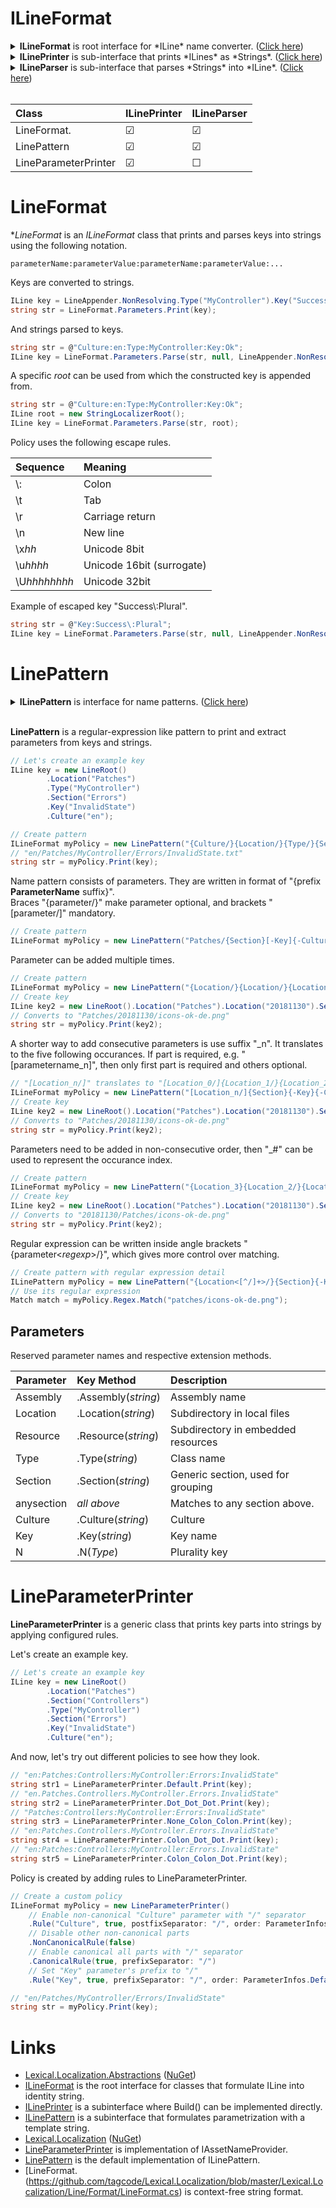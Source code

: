 # ILineFormat
<details>
  <summary><b>ILineFormat</b> is root interface for *ILine* name converter. (<u>Click here</u>)</summary>

```csharp
/// <summary>
/// Line format makes conversions between <see cref="ILine"/> and <see cref="String"/>.
/// 
/// Class that implements to this interface should implement one or both of the following interfaces:
/// <list type="bullet">
///     <item><see cref="ILineFormatPrinter"/></item>
///     <item><see cref="ILinePattern"/></item>
/// </list>
/// 
/// The decision on what types are instantiated is a configuration decision of the implementing class.
/// </summary>
public interface ILineFormat
{
}
```
</details>

<details>
  <summary><b>ILinePrinter</b> is sub-interface that prints *ILines* as *Strings*. (<u>Click here</u>)</summary>

```csharp
/// <summary>
/// Converts <see cref="ILine"/> to string.
/// </summary>
public interface ILineFormatPrinter : ILineFormat
{
    /// <summary>
    /// Print <paramref name="line"/> as <see cref="String"/>.
    /// 
    /// The decision on what types are instantiated is a configuration decision of the implementing class.
    /// </summary>
    /// <param name="line"></param>
    /// <returns>full name string</returns>
    string Print(ILine line);
}
```
</details>

<details>
  <summary><b>ILineParser</b> is sub-interface that parses *Strings* into *ILine*. (<u>Click here</u>)</summary>

```csharp
/// <summary>
/// Parses string into <see cref="ILine"/>.
/// </summary>
public interface ILineFormatParser : ILineFormat
{
    /// <summary>
    /// Parse string into <see cref="ILine"/>.
    /// 
    /// The decision on what types are instantiated is a configuration decision of the implementing class.
    /// </summary>
    /// <param name="str">key as string</param>
    /// <returns>Arguments that can be used for constructing or appending to a line</returns>
    /// <exception cref="LineException">If parse failed</exception>
    IEnumerable<ILineArguments> ParseArgs(string str);

    /// <summary>
    /// Parse string into key.
    /// </summary>
    /// <param name="str"></param>
    /// <param name="args">Arguments that can be used for constructing or appending to a line</param>
    /// <returns>true if parse was successful</returns>
    bool TryParseArgs(string str, out IEnumerable<ILineArguments> args);
}

/// <summary>
/// Alternative parser interface where parts are appended right into previous line.
/// </summary>
public interface ILineFormatAppendParser : ILineFormat
{
    /// <summary>
    /// Parse string into <see cref="ILine"/>.
    /// 
    /// The decision on what types are instantiated is a configuration decision of the implementing class.
    /// </summary>
    /// <param name="str">key as string</param>
    /// <param name="prevPart">(optional) previous part to append to</param>
    /// <param name="appender">(optional) line appender to append with. If null, uses appender from <paramref name="prevPart"/>. If null, uses default appender.</param>
    /// <returns>key result or null if contained no content</returns>
    /// <exception cref="FormatException">If parse failed</exception>
    ILine Parse(string str, ILine prevPart = default, ILineFactory appender = default);

    /// <summary>
    /// Parse string into key.
    /// </summary>
    /// <param name="str"></param>
    /// <param name="key">key result or null if contained no content</param>
    /// <param name="prevPart">(optional) previous part to append to</param>
    /// <param name="appender">(optional) line appender to append with. If null, uses appender from <paramref name="prevPart"/>. If null, uses default appender.</param>
    /// <returns>true if parse was successful</returns>
    bool TryParse(string str, out ILine key, ILine prevPart = default, ILineFactory appender = default);
}

/// <summary>
/// Line format that has assignable appender.
/// </summary>
public interface ILineFormatFactory : ILineFormat
{
    /// <summary>
    /// Associated appender.
    /// </summary>
    ILineFactory LineFactory { get; set; }
}
```
</details>

<br />

| Class | ILinePrinter | ILineParser |
|:-------|:-------|:--------|
| LineFormat.| &#9745; | &#9745; |
| LinePattern | &#9745;  | &#9745; |
| LineParameterPrinter | &#9745; | &#9744; |

# LineFormat
**LineFormat* is an *ILineFormat* class that prints and parses keys into strings using the following notation.
```none
parameterName:parameterValue:parameterName:parameterValue:...
```

Keys are converted to strings.

```csharp
ILine key = LineAppender.NonResolving.Type("MyController").Key("Success").Culture("en");
string str = LineFormat.Parameters.Print(key);
```

And strings parsed to keys.

```csharp
string str = @"Culture:en:Type:MyController:Key:Ok";
ILine key = LineFormat.Parameters.Parse(str, null, LineAppender.NonResolving);
```

A specific *root* can be used from which the constructed key is appended from.

```csharp
string str = @"Culture:en:Type:MyController:Key:Ok";
ILine root = new StringLocalizerRoot();
ILine key = LineFormat.Parameters.Parse(str, root);
```

Policy uses the following escape rules.

| Sequence | Meaning |
|:---------|:--------|
| \\: | Colon |
| \\t | Tab |
| \\r | Carriage return |
| \\n | New line |
| \\x<i>hh</i> | Unicode 8bit |
| \\u<i>hhhh</i> | Unicode 16bit (surrogate) |
| \\U<i>hhhhhhhh</i> | Unicode 32bit |

Example of escaped key "Success\\:Plural".

```csharp
string str = @"Key:Success\:Plural";
ILine key = LineFormat.Parameters.Parse(str, null, LineAppender.NonResolving);
```

# LinePattern
<details>
  <summary><b>ILinePattern</b> is interface for name patterns. (<u>Click here</u>)</summary>

```csharp
/// <summary>
/// A name pattern, akin to regular expression, that can be matched against filenames and <see cref="ILine"/> instances.
/// Is a sequence of parameter and text parts.
/// 
/// Parameter parts:
///  {Culture}           - Matches to key.Culture("en")
///  {Assembly}          - Matches to key.Assembly(asm).
///  {Resource}          - Matches to key.Resource("xx").
///  {Type}              - Matches to key.Type(type)
///  {Section}           - Matches to key.Section("xx")
///  {Location}          - Matches to key.Location("xx") and a physical folder, separator is '/'.
///  {anysection}        - Matches to assembly, type and section.
///  {Key}               - Matches to key key.Key("x")
/// 
/// Before and after the part pre- and postfix separator characters can be added:
///  {/Culture.}
///  
/// Parts can be optional in curly braces {} and required in brackets [].
///  [Culture]
/// 
/// Part can be added multiple times
///  "{Location/}{Location/}{Location/}{Key}"  - Matches to, from 0 to 3 occurances of Location(), e.g. key.Location("dir").Location("dir1");
/// 
/// If parts need to be matched out of order, then occurance index can be used "_number".
///  "{Location_2/}{Location_1/}{Location_0/}{Key}"  - Matches to, from 0 to 3 occurances of Location, e.g. key.Location("dir").Location("dir1");
/// 
/// Suffix "_n" translates to five conscutive parts.
///  "[Location_n/]location.ini" translates to "[Location_0/]{Location_1/}{Location_2/}{Location_3/}{Location_4/}"
///  "[Location/]{Location_n/}location.ini" translates to "[Location_0/]{Location_1/}{Location_2/}{Location_3/}{Location_4/}{Location_5/}"
///  
/// Regular expressions can be written between &lt; and &gt; characters to specify match criteria. \ escapes \, *, +, ?, |, {, [, (,), &lt;, &gt; ^, $,., #, and white space.
///  "{Section&lt;[^:]*&gt;.}"
/// 
/// Regular expressions can be used for greedy match when matching against filenames and embedded resources.
///  "{Assembly.}{Resource&lt;.*&gt;.}{Type.}{Section.}{Key}"
/// 
/// Examples:
///   "[Assembly.]Resources.localization{-Culture}.json"
///   "[Assembly.]Resources.{Type.}localization[-Culture].json"
///   "Assets/{Type/}localization{-Culture}.ini"
///   "Assets/{Assembly/}{Type/}{Section.}localization{-Culture}.ini"
///   "{Culture.}{Type.}{Section_0.}{Section_1.}{Section_2.}[Section_n]{.Key_0}{.Key_1}{.Key_n}"
/// 
/// </summary>
public interface ILinePattern : ILineFormat
{
    /// <summary>
    /// Pattern in string format
    /// </summary>
    string Pattern { get; }

    /// <summary>
    /// All parts of the pattern
    /// </summary>
    ILinePatternPart[] AllParts { get; }

    /// <summary>
    /// All parts that capture a part of string.
    /// </summary>
    ILinePatternPart[] CaptureParts { get; }
    
    /// <summary>
    /// Maps parts by identifier.
    /// </summary>
    IReadOnlyDictionary<string, ILinePatternPart> PartMap { get; }

    /// <summary>
    /// List of all parameter names
    /// </summary>
    string[] ParameterNames { get; }

    /// <summary>
    /// Maps parts by parameter identifier.
    /// </summary>
    IReadOnlyDictionary<string, ILinePatternPart[]> ParameterMap { get; }

    /// <summary>
    /// Match parameters from an object.
    /// </summary>
    /// <param name="key"></param>
    /// <returns></returns>
    ILinePatternMatch Match(ILine key);

    /// <summary>
    /// A regular expression pattern that captures same parts from a filename string.
    /// </summary>
    Regex Regex { get; }
}

/// <summary>
/// Part of a pattern.
/// </summary>
public interface ILinePatternPart
{
    /// <summary>
    /// Text that represents this part in pattern.
    /// for "_n" part, the first part has "_n" in PatternText, and the rest have "".
    /// </summary>
    string PatternText { get; }

    /// <summary>
    /// Part identifier, unique in context of Pattern.CaptureParts.
    /// The first occurance is the "ParameterName" as is, and succeeding have underscore and index "ParameterName_#" starting with index '1'.
    /// </summary>
    string Identifier { get; }

    /// <summary>
    /// Separator
    /// </summary>
    string PrefixSeparator { get; }

    /// <summary>
    /// Separator
    /// </summary>
    string PostfixSeparator { get; }

    /// <summary>
    /// Parameter identifier. Does not include occurance index, e.g. "_1".
    /// </summary>
    string ParameterName { get; }

    /// <summary>
    /// If set, then is non-matchable Text part.
    /// </summary>
    string Text { get; }

    /// <summary>
    /// Is part mandatory
    /// </summary>
    bool Required { get; }

    /// <summary>
    /// Index in <see cref="ILinePattern.AllParts"/>.
    /// </summary>
    int Index { get; }

    /// <summary>
    /// Index in <see cref="ILinePattern.CaptureParts"/>.
    /// </summary>
    int CaptureIndex { get; }

    /// <summary>
    /// The order of occurance to capture against.
    /// 
    /// As special case Int32.MaxValue means the last occurance "{.Section}"
    /// 
    /// For example "{.Section_0}" captures first occurance, and the part's OccuranceIndex = 0.
    ///             "{.Section}" captures the last occurance overriding possible ordered occurance if there is only one match.
    /// </summary>
    int OccuranceIndex { get; }

    /// <summary>
    /// Regex pattern for this part.
    /// </summary>
    Regex Regex { get; }

    /// <summary>
    /// Tests if text is match.
    /// </summary>
    /// <param name="text"></param>
    /// <returns></returns>
    bool IsMatch(string text);
}
    
/// <summary>
/// Match result.
/// </summary>
public interface ILinePatternMatch : IReadOnlyDictionary<string, string>
{
    /// <summary>
    /// Associated patern.
    /// </summary>
    ILinePattern Pattern { get; }

    /// <summary>
    /// Resolved part values. Corresponds to <see cref="ILinePattern.CaptureParts"/>.
    /// </summary>
    string[] PartValues { get; }

    /// <summary>
    /// Part values by part index in <see cref="ILinePatternPart.CaptureIndex"/>.
    /// </summary>
    /// <param name="ix"></param>
    /// <returns></returns>
    string this[int ix] { get; }

    /// <summary>
    /// Get part value by part identifier.
    /// </summary>
    /// <param name="identifier">identifier, e.g. "Culture", "Type"</param>
    /// <returns>value or null</returns>
    new string this[string identifier] { get; }

    /// <summary>
    /// Where all required parts found.
    /// </summary>
    bool Success { get; }
}
```
</details>
<br />

**LinePattern** is a regular-expression like pattern to print and extract parameters from keys and strings.

```csharp
// Let's create an example key
ILine key = new LineRoot()
        .Location("Patches")
        .Type("MyController")
        .Section("Errors")
        .Key("InvalidState")
        .Culture("en");
```

```csharp
// Create pattern
ILineFormat myPolicy = new LinePattern("{Culture/}{Location/}{Type/}{Section/}[Key].txt");
// "en/Patches/MyController/Errors/InvalidState.txt"
string str = myPolicy.Print(key);
```

Name pattern consists of parameters. They are written in format of "{prefix **ParameterName** suffix}".  
Braces "{parameter/}" make parameter optional, and brackets "[parameter/]" mandatory.

```csharp
// Create pattern
ILineFormat myPolicy = new LinePattern("Patches/{Section}[-Key]{-Culture}.png");
```

Parameter can be added multiple times.

```csharp
// Create pattern
ILineFormat myPolicy = new LinePattern("{Location/}{Location/}{Location/}{Section}{-Key}{-Culture}.png");
// Create key
ILine key2 = new LineRoot().Location("Patches").Location("20181130").Section("icons").Key("ok").Culture("de");
// Converts to "Patches/20181130/icons-ok-de.png"
string str = myPolicy.Print(key2);
```

A shorter way to add consecutive parameters is use suffix "_n". It translates to the five following occurances.
If part is required, e.g. "[parametername_n]", then only first part is required and others optional.

```csharp
// "[Location_n/]" translates to "[Location_0/]{Location_1/}{Location_2/}{Location_3/}{Location_4/}"
ILineFormat myPolicy = new LinePattern("[Location_n/]{Section}{-Key}{-Culture}.png");
// Create key
ILine key2 = new LineRoot().Location("Patches").Location("20181130").Section("icons").Key("ok").Culture("de");
// Converts to "Patches/20181130/icons-ok-de.png"
string str = myPolicy.Print(key2);
```

Parameters need to be added in non-consecutive order, then "_#" can be used to represent the occurance index.

```csharp
// Create pattern
ILineFormat myPolicy = new LinePattern("{Location_3}{Location_2/}{Location_1/}{Location/}{Section}{-Key}{-Culture}.png");
// Create key
ILine key2 = new LineRoot().Location("Patches").Location("20181130").Section("icons").Key("ok").Culture("de");
// Converts to "20181130/Patches/icons-ok-de.png"
string str = myPolicy.Print(key2);
```

Regular expression can be written inside angle brackets "{parameter&lt;*regexp*&gt;/}", which gives more control over matching.

```csharp
// Create pattern with regular expression detail
ILinePattern myPolicy = new LinePattern("{Location<[^/]+>/}{Section}{-Key}{-Culture}.png");
// Use its regular expression
Match match = myPolicy.Regex.Match("patches/icons-ok-de.png");
```

## Parameters
Reserved parameter names and respective extension methods.

| Parameter | Key Method  | Description |
|----------|:--------|:------------|
| Assembly | .Assembly(*string*) | Assembly name |
| Location | .Location(*string*) | Subdirectory in local files |
| Resource | .Resource(*string*) | Subdirectory in embedded resources |
| Type | .Type(*string*) | Class name |
| Section | .Section(*string*) | Generic section, used for grouping |
| anysection | *all above* | Matches to any section above. |
| Culture  | .Culture(*string*) | Culture |
| Key | .Key(*string*) | Key name |
| N | .N(*Type*) | Plurality key |

# LineParameterPrinter
**LineParameterPrinter** is a generic class that prints key parts into strings by applying configured rules.

Let's create an example key.

```csharp
// Let's create an example key
ILine key = new LineRoot()
        .Location("Patches")
        .Section("Controllers")
        .Type("MyController")
        .Section("Errors")
        .Key("InvalidState")
        .Culture("en");
```
And now, let's try out different policies to see how they look.

```csharp
// "en:Patches:Controllers:MyController:Errors:InvalidState"
string str1 = LineParameterPrinter.Default.Print(key);
// "en.Patches.Controllers.MyController.Errors.InvalidState"
string str2 = LineParameterPrinter.Dot_Dot_Dot.Print(key);
// "Patches:Controllers:MyController:Errors:InvalidState"
string str3 = LineParameterPrinter.None_Colon_Colon.Print(key);
// "en:Patches.Controllers.MyController.Errors.InvalidState"
string str4 = LineParameterPrinter.Colon_Dot_Dot.Print(key);
// "en:Patches:Controllers:MyController:Errors.InvalidState"
string str5 = LineParameterPrinter.Colon_Colon_Dot.Print(key);
```

Policy is created by adding rules to LineParameterPrinter.

```csharp
// Create a custom policy 
ILineFormat myPolicy = new LineParameterPrinter()
    // Enable non-canonical "Culture" parameter with "/" separator
    .Rule("Culture", true, postfixSeparator: "/", order: ParameterInfos.Default.GetValue("Culture").Order)
    // Disable other non-canonical parts
    .NonCanonicalRule(false)
    // Enable canonical all parts with "/" separator
    .CanonicalRule(true, prefixSeparator: "/")
    // Set "Key" parameter's prefix to "/"
    .Rule("Key", true, prefixSeparator: "/", order: ParameterInfos.Default.GetValue("Key").Order);

// "en/Patches/MyController/Errors/InvalidState"
string str = myPolicy.Print(key);
```

# Links
* [Lexical.Localization.Abstractions](https://github.com/tagcode/Lexical.Localization/tree/master/Lexical.Localization.Abstractions) ([NuGet](https://www.nuget.org/packages/Lexical.Localization.Abstractions/))
 * [ILineFormat](https://github.com/tagcode/Lexical.Localization/blob/master/Lexical.Localization.Abstractions/Line/Format/ILineFormat.cs) is the root interface for classes that formulate ILine into identity string.
 * [ILinePrinter](https://github.com/tagcode/Lexical.Localization/blob/master/Lexical.Localization.Abstractions/Line/Format/ILineFormat.cs) is a subinterface where Build() can be implemented directly.
 * [ILinePattern](https://github.com/tagcode/Lexical.Localization/blob/master/Lexical.Localization.Abstractions/Line/Format/ILinePattern.cs) is a subinterface that formulates parametrization with a template string.
* [Lexical.Localization](https://github.com/tagcode/Lexical.Localization/tree/master/Lexical.Localization) ([NuGet](https://www.nuget.org/packages/Lexical.Localization/))
 * [LineParameterPrinter](https://github.com/tagcode/Lexical.Localization/blob/master/Lexical.Localization/Line/Format/LineParameterPrinter.cs) is implementation of IAssetNameProvider.
 * [LinePattern](https://github.com/tagcode/Lexical.Localization/blob/master/Lexical.Localization/Line/Format/LinePattern.cs) is the default implementation of ILinePattern.
 * [LineFormat.(https://github.com/tagcode/Lexical.Localization/blob/master/Lexical.Localization/Line/Format/LineFormat.cs) is context-free string format.
